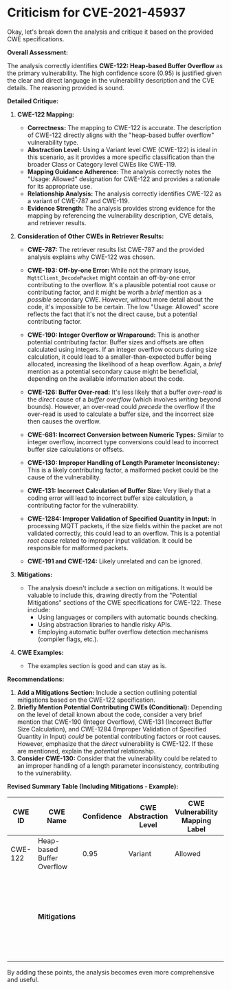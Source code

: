 # Criticism for CVE-2021-45937

Okay, let's break down the analysis and critique it based on the provided CWE specifications.

**Overall Assessment:**

The analysis correctly identifies **CWE-122: Heap-based Buffer Overflow** as the primary vulnerability.  The high confidence score (0.95) is justified given the clear and direct language in the vulnerability description and the CVE details. The reasoning provided is sound.

**Detailed Critique:**

1.  **CWE-122 Mapping:**

    *   **Correctness:** The mapping to CWE-122 is accurate.  The description of CWE-122 directly aligns with the "heap-based buffer overflow" vulnerability type.
    *   **Abstraction Level:** Using a Variant level CWE (CWE-122) is ideal in this scenario, as it provides a more specific classification than the broader Class or Category level CWEs like CWE-119.
    *   **Mapping Guidance Adherence:** The analysis correctly notes the "Usage: Allowed" designation for CWE-122 and provides a rationale for its appropriate use.
    *   **Relationship Analysis:** The analysis correctly identifies CWE-122 as a variant of CWE-787 and CWE-119.
    *   **Evidence Strength:** The analysis provides strong evidence for the mapping by referencing the vulnerability description, CVE details, and retriever results.

2. **Consideration of Other CWEs in Retriever Results:**

    * **CWE-787:** The retriever results list CWE-787 and the provided analysis explains why CWE-122 was chosen.

    * **CWE-193: Off-by-one Error:** While not the primary issue, `MqttClient_DecodePacket` might contain an off-by-one error contributing to the overflow. It's a plausible potential root cause or contributing factor, and it might be worth a *brief* mention as a *possible* secondary CWE.  However, without more detail about the code, it's impossible to be certain.  The low "Usage: Allowed" score reflects the fact that it's not the direct cause, but a potential contributing factor.

    *   **CWE-190: Integer Overflow or Wraparound:** This is another potential contributing factor.  Buffer sizes and offsets are often calculated using integers. If an integer overflow occurs during size calculation, it could lead to a smaller-than-expected buffer being allocated, increasing the likelihood of a heap overflow.  Again, a *brief* mention as a potential secondary cause might be beneficial, depending on the available information about the code.

    *   **CWE-126: Buffer Over-read:** It's less likely that a buffer *over-read* is the *direct* cause of a *buffer overflow* (which involves *writing* beyond bounds).  However, an over-read could *precede* the overflow if the over-read is used to calculate a buffer size, and the incorrect size then causes the overflow.

    *   **CWE-681: Incorrect Conversion between Numeric Types:** Similar to integer overflow, incorrect type conversions could lead to incorrect buffer size calculations or offsets.

    * **CWE-130: Improper Handling of Length Parameter Inconsistency:** This is a likely contributing factor, a malformed packet could be the cause of the vulnerability.

    *   **CWE-131: Incorrect Calculation of Buffer Size:** Very likely that a coding error will lead to incorrect buffer size calculation, a contributing factor for the vulnerability.

    *   **CWE-1284: Improper Validation of Specified Quantity in Input:** In processing MQTT packets, if the size fields within the packet are not validated correctly, this could lead to an overflow.  This is a potential *root cause* related to improper input validation. It could be responsible for malformed packets.

    * **CWE-191 and CWE-124:** Likely unrelated and can be ignored.

3.  **Mitigations:**

    *   The analysis doesn't include a section on mitigations.  It would be valuable to include this, drawing directly from the "Potential Mitigations" sections of the CWE specifications for CWE-122. These include:
        *   Using languages or compilers with automatic bounds checking.
        *   Using abstraction libraries to handle risky APIs.
        *   Employing automatic buffer overflow detection mechanisms (compiler flags, etc.).

4.  **CWE Examples:**

    * The examples section is good and can stay as is.

**Recommendations:**

1.  **Add a Mitigations Section:**  Include a section outlining potential mitigations based on the CWE-122 specification.
2.  **Briefly Mention Potential Contributing CWEs (Conditional):** Depending on the level of detail known about the code, consider a very brief mention that CWE-190 (Integer Overflow), CWE-131 (Incorrect Buffer Size Calculation), and CWE-1284 (Improper Validation of Specified Quantity in Input) *could* be potential contributing factors or root causes. However, emphasize that the *direct* vulnerability is CWE-122.  If these are mentioned, explain the *potential* relationship.
3.  **Consider CWE-130:** Consider that the vulnerability could be related to an improper handling of a length parameter inconsistency, contributing to the vulnerability.

**Revised Summary Table (Including Mitigations - Example):**

| CWE ID | CWE Name | Confidence | CWE Abstraction Level | CWE Vulnerability Mapping Label | CWE-Vulnerability Mapping Notes |
|---|---|---|---|---|---|
| CWE-122 | Heap-based Buffer Overflow | 0.95 | Variant | Allowed | Primary CWE |
|  | **Mitigations** |   |   |   | Use languages with bounds checking; use safe APIs; employ buffer overflow detection mechanisms |

By adding these points, the analysis becomes even more comprehensive and useful.